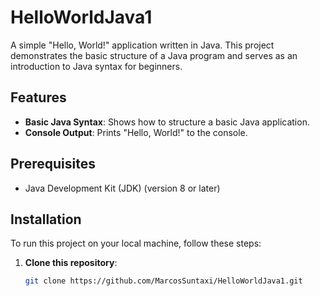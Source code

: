 # HelloWorldJava1

A simple "Hello, World!" application written in Java. This project demonstrates the basic structure of a Java program and serves as an introduction to Java syntax for beginners.

## Features

- **Basic Java Syntax**: Shows how to structure a basic Java application.
- **Console Output**: Prints "Hello, World!" to the console.

## Prerequisites

- Java Development Kit (JDK) (version 8 or later)

## Installation

To run this project on your local machine, follow these steps:

1. **Clone this repository**:
   ```bash
   git clone https://github.com/MarcosSuntaxi/HelloWorldJava1.git
